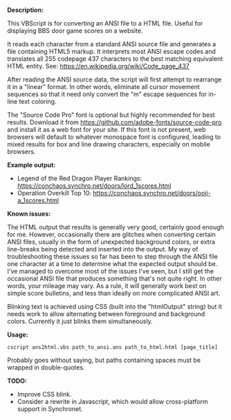 **Description:**

  This VBScript is for converting an ANSI file to a HTML file.  Useful for
  displaying BBS door game scores on a website.

  It reads each character from a standard ANSI source file and generates
  a file containing HTML5 markup.  It interprets most ANSI escape codes
  and translates all 255 codepage 437 characters to the best matching
  equivalent HTML entity.
  See: https://en.wikipedia.org/wiki/Code_page_437

  After reading the ANSI source data, the script will first attempt to
  rearrange it in a "linear" format.  In other words, eliminate all cursor 
  movement sequences so that it need only convert the "m" escape sequences
  for in-line text coloring.

  The "Source Code Pro" font is optional but highly recommended for best
  results. Download it from https://github.com/adobe-fonts/source-code-pro
  and install it as a web font for your site.  If this font is not present,
  web browsers will default to whatever monospace font is configured,
  leading to mixed results for box and line drawing characters,
  especially on mobile browsers.
  
**Example output:**
  - Legend of the Red Dragon Player Rankings: https://conchaos.synchro.net/doors/lord_1scores.html
  - Operation Overkill Top 10: https://conchaos.synchro.net/doors/ooii-a_1scores.html

**Known issues:**

  The HTML output that results is generally very good, certainly good enough
  for me.  However, occasionally there are glitches when converting certain
  ANSI files, usually in the form of unexpected background colors, or extra
  line-breaks being detected and inserted into the output.  My way of
  troubleshooting these issues so far has been to step through the ANSI file
  one character at a time to determine what the expected output should be.
  I've managed to overcome most of the issues I've seen, but I still get the
  occasional ANSI file that produces something that's not quite right.
  In other words, your mileage may vary.  As a rule, it will generally work
  best on simple score bulletins, and less than ideally on more complicated
  ANSI art.

  Blinking text is achieved using CSS (built into the "htmlOutput" string)
  but it needs work to allow alternating between foreground and background
  colors.  Currently it just blinks them simultaneously.

**Usage:**

  `cscript ans2html.vbs path_to_ansi.ans path_to_html.html [page_title]`

Probably goes without saying, but paths containing spaces must be wrapped
in double-quotes.


**TODO:**
- Improve CSS blink.
- Consider a rewrite in Javascript, which would allow cross-platform
  support in Synchronet.


